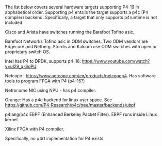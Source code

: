 The list below covers several hardware targets supporting P4-16 in abphabetical order.  Supporting p4 entails the target supports a p4c (P4 compiler) backend.  Specifically, a target that only supports p4runtime is not included.

Cisco and Arista have switches running the Barefoot Tofino asic.

Barefoot Networks Tofino asic in ODM switches.  Two ODM vendors are Edgecore and Netberg.  Stordis and Kaloom use ODM switches with open or proprietary switch OS. 

Intel has P4 to DPDK, supports p4-16: https://www.youtube.com/watch?v=uI29_q-SoPU

Netcope : https://www.netcope.com/en/products/netcopep4.  Has software tools to program FPGA with P4 (p4-16?)

Netronome NIC using NPU - has p4 compiler.

Orange: Has a p4c backend for linux user space.  See https://github.com/P4-Research/p4c/tree/master/backends/ubpf

p4lang/p4c EBPF (Enhanced Berkeley Packet Filter).  EBPF runs inside Linux kernel.

Xilinx FPGA with P4 compiler.



Specifically, no p4rt implementation for P4 exists.
 
